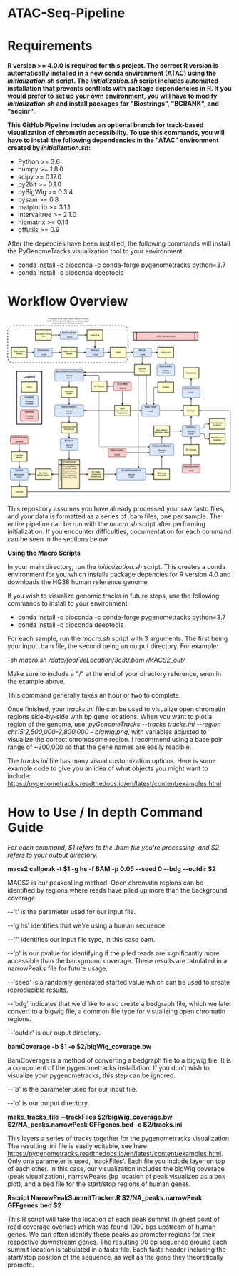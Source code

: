 # ATAC-Seq-Pipeline


# Requirements

  **R version >= 4.0.0 is required for this project. The correct R version is automatically installed in a new conda environment (ATAC) using the *initialization.sh* script. The *initialization.sh* script includes automated installation that prevents conflicts with package dependencies in R. If you would prefer to set up your own environment, you will have to modify *initialization.sh* and install packages for "Biostrings", "BCRANK", and "seqinr".**
  
  **This GitHub Pipeline includes an optional branch for track-based visualization of chromatin accessibility. To use this commands, you will have to install the following dependencies in the "ATAC" environment created by *initialization.sh*:**
  - Python >= 3.6
  - numpy >= 1.8.0 
  - scipy >= 0.17.0
  - py2bit >= 0.1.0
  - pyBigWig >= 0.3.4
  - pysam >= 0.8
  - matplotlib >= 3.1.1
  - intervaltree >= 2.1.0
  - hicmatrix >= 0.14
  - gffutils >= 0.9

After the depencies have been installed, the following commands will install the PyGenomeTracks visualization tool to your environment.

  - conda install -c bioconda -c conda-forge pygenometracks python=3.7
  - conda install -c bioconda deeptools

# Workflow Overview

![ImageOfWorkflow](https://github.com/CalebPecka/ATAC-Seq-Pipeline/blob/master/ATACseq_Visualization.png)

This repository assumes you have already processed your raw fastq files, and your data is formatted as a series of .bam files, one per sample. The entire pipeline can be run with the *macro.sh* script after performing initialization. If you encounter difficulties, documentation for each command can be seen in the sections below.

**Using the Macro Scripts**

In your main directory, run the *initialization.sh* script. This creates a conda environment for you which installs package depencies for R version 4.0 and downloads the HG38 human reference genome.

If you wish to visualize genomic tracks in future steps, use the following commands to install to your environment:
  - conda install -c bioconda -c conda-forge pygenometracks python=3.7
  - conda install -c bioconda deeptools
  
For each sample, run the *macro.sh* script with 3 arguments. The first being your input .bam file, the second being an output directory.
For example:

  -*sh macro.sh /data/fooFileLocation/3c39.bam /MACS2_out/*
  
  Make sure to include a "/" at the end of your directory reference, seen in the example above.
  
This command generally takes an hour or two to complete.

Once finished, your *tracks.ini* file can be used to visualize open chromatin regions side-by-side with bp gene locations. When you want to plot a region of the genome, use: *pyGenomeTracks --tracks tracks.ini --region chr15:2,500,000-2,800,000 - bigwig.png*, with variables adjusted to visualize the correct chromosome region. I recommend using a base pair range of ~300,000 so that the gene names are easily readible.

The *tracks.ini* file has many visual customization options. Here is some example code to give you an idea of what objects you might want to include: https://pygenometracks.readthedocs.io/en/latest/content/examples.html

# How to Use / In depth Command Guide

*For each command, $1 refers to the .bam file you're processing, and $2 refers to your output directory.*

**macs2 callpeak -t $1 -g hs -f BAM -p 0.05 --seed 0 --bdg --outdir $2**

MACS2 is our peakcalling method. Open chromatin regions can be identified by regions where reads have piled up more than the background coverage.

  --'t' is the parameter used for our input file.
  
  --'g hs' identifies that we're using a human sequence.
  
  --'f' identifies our input file type, in this case bam.
  
  --'p' is our pvalue for identifying if the piled reads are significantly more accessible than the background coverage. These results are tabulated in a narrowPeaks file for future usage.
  
  --'seed' is a randomly generated started value which can be used to create reproducible results.
  
  --'bdg' indicates that we'd like to also create a bedgraph file, which we later convert to a bigwig file, a common file type for visualizing open chromatin regions.
  
  --'outdir' is our ouput directory.


**bamCoverage -b $1 -o $2/bigWig_coverage.bw**

BamCoverage is a method of converting a bedgraph file to a bigwig file. It is a component of the pygenometracks installation. If you don't wish to visualize your pygenometracks, this step can be ignored.

  --'b' is the parameter used for our input file.
  
  --'o' is our output directory.
  
  
**make_tracks_file --trackFiles $2/bigWig_coverage.bw $2/NA_peaks.narrowPeak GFFgenes.bed -o $2/tracks.ini**

This layers a series of tracks together for the pygenometracks visualization. The resulting .ini file is easily editable, see here: https://pygenometracks.readthedocs.io/en/latest/content/examples.html. Only one parameter is used, 'trackFiles'. Each file you include layer on top of each other. In this case, our visualization includes the bigWig coverage (peak visualization), narrowPeaks (bp location of peak visualized as a box plot), and a bed file for the start/stop regions of human genes.

**Rscript NarrowPeakSummitTracker.R $2/NA_peaks.narrowPeak GFFgenes.bed $2**

This R script will take the location of each peak summit (highest point of read coverage overlap) which was found 1000 bps upstream of human genes. We can often identify these peaks as promoter regions for their respective downstream genes. The resulting 90 bp sequence around each summit location is tabulated in a fasta file. Each fasta header including the start/stop position of the sequence, as well as the gene they theoretically promote.
